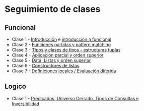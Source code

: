# Seguimiento de clases

## Funcional

* Clase 1 - [Introducción](https://github.com/pdep-utn/sabados-tarde/blob/master/seguimiento/2019/intro.md) e [introducción a funcional](https://github.com/pdep-utn/sabados-tarde/blob/master/seguimiento/2019/funcional/clase-1.md)
* Clase 2 - [Funciones partidas y pattern matching](https://github.com/pdep-utn/sabados-tarde/blob/master/seguimiento/2019/funcional/clase-2.md)
* Clase 3 - [Tipos y clases de tipos - estructuras tuplas](https://github.com/pdep-utn/sabados-tarde/blob/master/seguimiento/2019/funcional/clase-3.md)
* Clase 4 - [Aplicación parcial y orden superior](https://github.com/pdep-utn/sabados-tarde/blob/master/seguimiento/2019/funcional/clase-4.md)
* Clase 5 - [Data, Listas y orden superior](https://github.com/pdep-utn/sabados-tarde/blob/master/seguimiento/2019/funcional/clase-5.md)
* Clase 6 - [Constructores de listas](https://github.com/pdep-utn/sabados-tarde/blob/master/seguimiento/2019/funcional/clase-6.md)
* Clase 7 - [Definiciones locales / Evaluación diferida](https://github.com/pdep-utn/sabados-tarde/blob/master/seguimiento/2019/funcional/clase-7.md)

## Logico
* Clase 1 - [Predicados, Universo Cerrado, Tipos de Consultas e Inversibilidad](https://github.com/pdep-utn/sabados-tarde/blob/master/seguimiento/2019/logico/clase-1.md)
